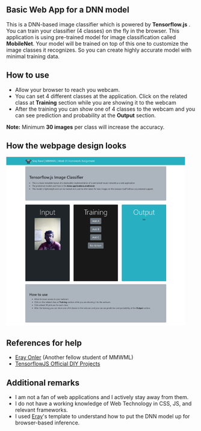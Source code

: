 ## Basic Web App for a DNN model

This is a DNN-based image classifier which is powered by **Tensorflow.js** . You can train your classifier (4 classes) on the fly in the browser. This application is using pre-trained model for image classification called **MobileNet**. Your model will be trained on top of this one to customize the image classes it recognizes. So you can create highly accurate model with minimal training data.

## How to use

- Allow your browser to reach you webcam.
- You can set 4 different classes at the application. Click on the related class at **Training** section while you are showing it to the webcam
- After the training you can show one of 4 classes to the webcam and you can see prediction and probability at the **Output** section.

**Note:** Minimum **30 images** per class will increase the accuracy.

## How the webpage design looks

<img src = "./display.PNG" width = "475" height = "450">


## References for help
- [Eray Onler](https://bit.ly/2PlsE1n) (Another fellow student of MMWML)
- [TensorflowJS Official DIY Projects](https://github.com/tensorflow/tfjs-examples)

## Additional remarks

- I am not a fan of web applications and I actively stay away from them.
- I do not have a working knowledge of Web Technology in CSS, JS, and relevant frameworks.
- I used [Eray](https://bit.ly/2PlsE1n)'s template to understand how to put the DNN model up for browser-based inference.

